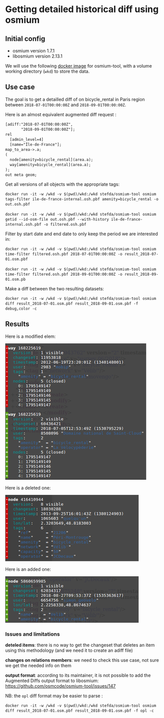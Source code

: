 Getting detailed historical diff using osmium
===

## Initial config

* osmium version 1.7.1
* libosmium version 2.13.1

We will use the following [docker image](https://hub.docker.com/r/stefda/osmium-tool/) for osmium-tool, with a volume working directory (`wkd`) to store the data.

## Use case

The goal is to get a detailled diff of on bicycle_rental in Paris region between `2018-07-01T00:00:00Z` and `2018-09-01T00:00:00Z`.

Here is an almost equivalent augmented diff request :
```
[adiff:"2018-07-01T00:00:00Z",
       "2018-09-01T00:00:00Z"];
rel
  [admin_level=4]
  [name="Île-de-France"];
map_to_area->.a;
(
  node[amenity=bicycle_rental](area.a);
  way[amenity=bicycle_rental](area.a);
);
out meta geom;

```

Get all versions of all objects with the appropriate tags:

```shell
docker run -it -w /wkd -v $(pwd)/wkd:/wkd stefda/osmium-tool osmium tags-filter ile-de-france-internal.osh.pbf amenity=bicycle_rental -o out.osh.pbf

docker run -it -w /wkd -v $(pwd)/wkd:/wkd stefda/osmium-tool osmium getid --id-osm-file out.osh.pbf --with-history ile-de-france-internal.osh.pbf -o filtered.osh.pbf
```

Filter by start date and end date to only keep the period we are interested in:

```shell
docker run -it -w /wkd -v $(pwd)/wkd:/wkd stefda/osmium-tool osmium time-filter filtered.osh.pbf 2018-07-01T00:00:00Z -o result_2018-07-01.osm.pbf

docker run -it -w /wkd -v $(pwd)/wkd:/wkd stefda/osmium-tool osmium time-filter filtered.osh.pbf 2018-09-01T00:00:00Z -o result_2018-09-01.osm.pb
```

Make a diff between the two resulting datasets:

```shell
docker run -it -w /wkd -v $(pwd)/wkd:/wkd stefda/osmium-tool osmium diff result_2018-07-01.osm.pbf result_2018-09-01.osm.pbf -f debug,color -c
```
## Results

Here is a modified elem:

![a modified elem](img/modified_elem.png)

Here is a deleted one:

![a deleted elem](img/deleted_elem.png)

Here is an added one:

![a added elem](img/added_elem.png)

### Issues and limitations

**deteled items**:
there is no way to get the changeset that deletes an item using this methodology (and we need it to create an adiff file)

**changes on relations members**:
we need to check this use case, not sure we get the needed info on them

**output format**:
according to its maintainer, it is not possible to add the Augmented Diffs output format to libosmium: https://github.com/osmcode/osmium-tool/issues/147

NB: the `opl` diff format may be easier to parse :
```shell
docker run -it -w /wkd -v $(pwd)/wkd:/wkd stefda/osmium-tool osmium diff result_2018-07-01.osm.pbf result_2018-09-01.osm.pbf -f opl -c
```
